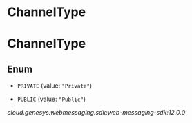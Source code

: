 # ChannelType


# ChannelType

## Enum


* `PRIVATE` (value: `"Private"`)

* `PUBLIC` (value: `"Public"`)




_cloud.genesys.webmessaging.sdk:web-messaging-sdk:12.0.0_
